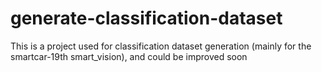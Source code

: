 # generate-classification-dataset
This is a project used for classification dataset generation (mainly for the smartcar-19th smart_vision), and could be improved soon
